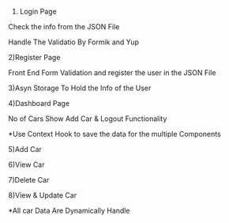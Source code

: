1) Login Page 

Check the info from the JSON File 

Handle The Validatio By Formik and Yup

2)Register Page

Front End Form Validation and register the user in the JSON File

3)Asyn Storage To Hold the Info of the User 

4)Dashboard Page

No of Cars Show 
Add Car 
& Logout Functionality 

*Use Context Hook to save the data for the multiple Components 

5)Add Car

6)View Car

7)Delete Car 

8)View & Update Car

*All car Data Are Dynamically Handle  
